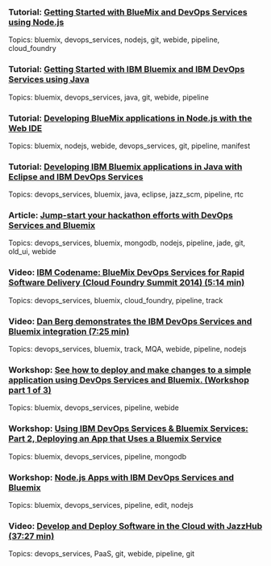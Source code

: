 ### Tutorial: [Getting Started with BlueMix and DevOps Services using Node.js](/tutorials/jazzeditor)  
Topics: bluemix, devops_services, nodejs, git, webide, pipeline, cloud_foundry

### Tutorial: [Getting Started with IBM Bluemix and IBM DevOps Services using Java](/tutorials/jazzeditorjava)  
Topics: bluemix, devops_services, java, git, webide, pipeline

### Tutorial: [Developing BlueMix applications in Node.js with the Web IDE](/tutorials/jazzweb)  
Topics: bluemix, nodejs, webide, devops_services, git, pipeline, manifest

### Tutorial: [Developing IBM Bluemix applications in Java with Eclipse and IBM DevOps Services](/tutorials/jazzrtc)  
Topics: devops_services, bluemix, java, eclipse, jazz_scm, pipeline, rtc

### Article: [Jump-start your hackathon efforts with DevOps Services and Bluemix](http://www.ibm.com/developerworks/cloud/library/cl-hackathon-app/index.html)  
Topics: devops_services, bluemix, mongodb, nodejs, pipeline, jade, git, old_ui, webide

### Video: [IBM Codename: BlueMix DevOps Services for Rapid Software Delivery (Cloud Foundry Summit 2014) (5:14 min)](https://www.youtube.com/watch?v=fkHSYJJ6KVs)  
Topics: devops_services, bluemix, cloud_foundry, pipeline, track 

### Video: [Dan Berg demonstrates the IBM DevOps Services and Bluemix integration (7:25 min)](https://www.youtube.com/watch?v=EHng3L2JScU)  
Topics: devops_services, bluemix, track, MQA, webide, pipeline, nodejs

### Workshop: [See how to deploy and make changes to a simple application using DevOps Services and Bluemix.  (Workshop part 1 of 3)](https://developer.ibm.com/bluemix/docs/workshops/adding-using-bluemix-services-leveraging-ibm-devops-services/)  
Topics: bluemix, devops_services, pipeline, webide

### Workshop: [Using IBM DevOps Services & Bluemix Services: Part 2, Deploying an App that Uses a Bluemix Service](https://developer.ibm.com/bluemix/docs/workshops/using-ibm-devops-services-bluemix-services-part-2-deploying-app-uses-bluemix-service/)  
Topics: bluemix, devops_services, pipeline, mongodb

### Workshop: [Node.js Apps with IBM DevOps Services and Bluemix](https://developer.ibm.com/bluemix/docs/workshops/node-js-apps-ibm-devops-services-powered-jazzhub-ibm-codename-bluemix/)  
Topics: bluemix, devops_services, pipeline, edit, nodejs

### Video: [Develop and Deploy Software in the Cloud with JazzHub (37:27 min)](http://www.youtube.com/watch?v=tLbv7iLAPQI)  
Topics: devops_services, PaaS, git, webide, pipeline, git